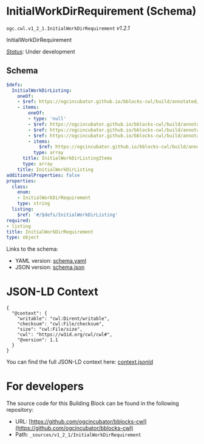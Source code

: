
# InitialWorkDirRequirement (Schema)

`ogc.cwl.v1_2_1.InitialWorkDirRequirement` *v1.2.1*

InitialWorkDirRequirement

[*Status*](http://www.opengis.net/def/status): Under development

## Schema

```yaml
$defs:
  InitialWorkDirListing:
    oneOf:
    - $ref: https://ogcincubator.github.io/bblocks-cwl/build/annotated/cwl/v1_2_1/CWLExpression/schema.yaml
    - items:
        oneOf:
        - type: 'null'
        - $ref: https://ogcincubator.github.io/bblocks-cwl/build/annotated/cwl/v1_2_1/CWLExpression/schema.yaml
        - $ref: https://ogcincubator.github.io/bblocks-cwl/build/annotated/cwl/v1_2_1/DirectoryListingDirent/schema.yaml
        - $ref: https://ogcincubator.github.io/bblocks-cwl/build/annotated/cwl/v1_2_1/DirectoryListingFileOrDirectory/schema.yaml
        - items:
            $ref: https://ogcincubator.github.io/bblocks-cwl/build/annotated/cwl/v1_2_1/DirectoryListingFileOrDirectory/schema.yaml
          type: array
      title: InitialWorkDirListingItems
      type: array
    title: InitialWorkDirListing
additionalProperties: false
properties:
  class:
    enum:
    - InitialWorkDirRequirement
    type: string
  listing:
    $ref: '#/$defs/InitialWorkDirListing'
required:
- listing
title: InitialWorkDirRequirement
type: object

```

Links to the schema:

* YAML version: [schema.yaml](https://ogcincubator.github.io/bblocks-cwl/build/annotated/cwl/v1_2_1/InitialWorkDirRequirement/schema.json)
* JSON version: [schema.json](https://ogcincubator.github.io/bblocks-cwl/build/annotated/cwl/v1_2_1/InitialWorkDirRequirement/schema.yaml)


# JSON-LD Context

```jsonld
{
  "@context": {
    "writable": "cwl:Dirent/writable",
    "checksum": "cwl:File/checksum",
    "size": "cwl:File/size",
    "cwl": "https://w3id.org/cwl/cwl#",
    "@version": 1.1
  }
}
```

You can find the full JSON-LD context here:
[context.jsonld](https://ogcincubator.github.io/bblocks-cwl/build/annotated/cwl/v1_2_1/InitialWorkDirRequirement/context.jsonld)


# For developers

The source code for this Building Block can be found in the following repository:

* URL: [https://github.com/ogcincubator/bblocks-cwl](https://github.com/ogcincubator/bblocks-cwl)
* Path: `_sources/v1_2_1/InitialWorkDirRequirement`

